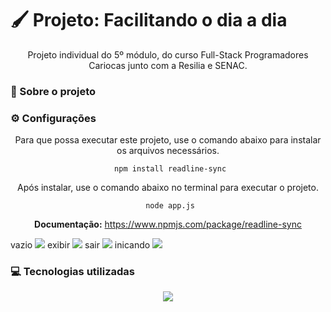 # 🖌 Projeto: Facilitando o dia a dia
<div align="center" style="display: inline_block">

Projeto individual do 5º módulo, do curso Full-Stack Programadores Cariocas junto com a Resilia e SENAC.

</div>

### 📰 Sobre o projeto

### ⚙ Configurações
<div align="center" style="display: inline_block">
Para que possa executar este projeto, use o comando abaixo para instalar os arquivos necessários. 

     npm install readline-sync

Após instalar, use o comando abaixo no terminal para executar o projeto.

     node app.js

<strong>Documentação:</strong> https://www.npmjs.com/package/readline-sync
</div>

vazio
<img src="https://user-images.githubusercontent.com/113939119/218336216-cb96cb48-8329-43b5-bd86-467d30c4f4b4.png">
exibir
<img src="https://user-images.githubusercontent.com/113939119/218336239-4796c4b7-fbd6-4072-8c01-3eaecaf3a382.png">
sair
<img src="https://user-images.githubusercontent.com/113939119/218336241-9ccab598-ccde-4878-b03e-5121ecbc6e18.png">
inicando
<img src="https://user-images.githubusercontent.com/113939119/218336349-d9ea26a0-1b41-4281-8c36-eb00ff57d1cb.png">

### 💻 Tecnologias utilizadas
<div align="center" style="display: inline_block">
<img align="center" src="https://img.shields.io/static/v1?style=for-the-badge&message=Node.js&color=339933&logo=Node.js&logoColor=FFFFFF&label=">
</div>